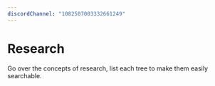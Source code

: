 ```yaml
---
discordChannel: "1082507003332661249"
---
```


# Research
Go over the concepts of research, list each tree to make them easily searchable. 